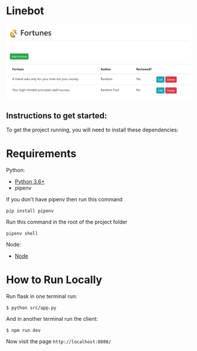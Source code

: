 # Linebot

![web front end](./imgs/webapp.png)

## Instructions to get started:

To get the project running, you will need to install these dependencies:

# Requirements

Python: 
* [Python 3.6+](https://www.python.org/downloads/)
* pipenv

If you don't have pipenv then run this command
```
pip install pipenv
```
Run this command in the root of the project folder
```
pipenv shell
```

Node:
* [Node](https://nodejs.org/en/download/)

# How to Run Locally

Run flask in one terminal run:

```
$ python src/app.py
```

And in another terminal run the client:

```
$ npm run dev
```

Now visit the page `http://localhost:8080/`